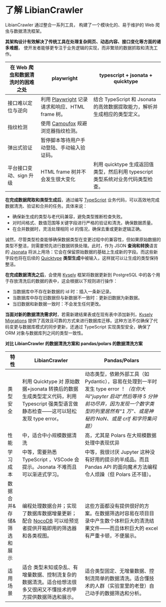 # 了解 LibianCrawler

LibianCrawler 通过整合一系列工具，
构建了一个模块化的、易于维护的 Web 爬虫与数据清洗框架。

**其架构设计有效解决了传统工具在处理复杂网页、动态内容、接口变化等方面的诸多难题**，
使开发者能够更专注于业务逻辑的实现，而非繁琐的数据抓取和清洗工作。

| 在 Web 爬虫和数据清洗时的困难之处 | playwright                                                                 | typescript + jsonata + quicktype                                                |
| --------------------------------- | -------------------------------------------------------------------------- | ------------------------------------------------------------------------------- |
| 接口难以定位与逆向                | 利用 [Playwright](https://playwright.dev/) 记录请求和响应、HTML frame 树。 | 结合 TypeScript 和 Jsonata 的高效数据提取能力，解析并生成相应的类型定义。       |
| 指纹检测                          | 使用 [Camoufox](https://camoufox.com/) 规避浏览器指纹检测。                |                                                                                 |
| 弹出式验证                        | 暂停脚本等待用户手动登陆、手动输入验证码。                                 |                                                                                 |
| 平台接口变动、sign 升级           | HTML frame 树并不会发生很大变化                                            | 利用 quicktype 生成返回值类型，然后利用 typescript 类型系统对业务代码类型检查。 |

**在完成数据爬取和类型生成后**，通过编写 [TypeScript](https://www.typescriptlang.org/) 业务代码，可以高效地完成数据清洗、验证和合并的任务。具体来说：

- 确保新生成的类型与老代码兼容，避免类型推断检查失败。
- 对时间格式、数值范围等关键字段进行严格的验证和清洗，确保数据质量。
- 在合并数据时，灵活处理相同 id 的情况，确保去重或更新逻辑正确。

诚然，尽管类型检查能够确保数据类型在变更过程中的兼容性，但如果原始数据的类型不整洁，则需要预先进行数据转换处理。此时，作为 JSON **查询和转换**语言的 [Jsonata](https://jsonata.org/) 将派上用场：它会在保留原始数据的基础上生成新的字段。而这些新字段也将在后续的 [Quicktype](https://quicktype.io/) **类型生成**中被输入，这样就可以让生成的类型保持整洁。

**在完成数据清洗之后**，会使用 [Kysely](https://kysely.dev/) 框架将数据更新到 PostgreSQL 中的各个用于存放清洗后的数据的表中，这会根据以下规则进行操作：

- 当数据库中不存在新数据的 id 时：插入一条新记录。
- 当数据库中存在旧数据但与新数据不一致时：更新旧数据为新数据。
- 当旧数据和新数据一致时：不会发生任何更改。

**当面对新的数据清洗需求时**，若需新建结果表或在现有表中添加新列，[Kysely Migrations](https://kysely.dev/docs/migrations)
提供了高效且可靠的方式来进行数据库迁移。这种方法不仅确保了代码变更与数据库模式的同步更新，还通过 TypeScript 实现类型安全，确保了
ORM 对象与数据库列之间的类型一致性。

**对比 LibianCrawler 的数据清洗方案和 pandas/polars 的数据清洗方案**

| 特性                     | LibianCrawler                                                                                                                       | Pandas/Polars                                                                                                                                                                                                  |
| ------------------------ | ----------------------------------------------------------------------------------------------------------------------------------- | -------------------------------------------------------------------------------------------------------------------------------------------------------------------------------------------------------------- |
| 类型安全                 | 利用 Quicktype 对 原始数据+jsonata 转换后的数据 生成类型定义代码，利用 Typescript 强类型语言做静态检查——这可以轻松发现 type error。 | 动态类型，依赖外部工具（如 Pydantic），容易在处理到一半时发生 type error ！_（在你大叫“jupyter 启动”然后等待 5 分钟前功尽弃，因为发现一个数字类型的列里居然有“1 万”、或是神秘的 NaN、或是 crlf 和字符集问题）_ |
| 性能                     | 中，适合中小规模数据清洗                                                                                                            | 高，尤其是 Polars 在大规模数据处理中表现优异                                                                                                                                                                   |
| 学习成本                 | 中等，需要熟悉 TypeScript ，VSCode 会提示。Jsonata 不难而且可以渐进式学习。                                                         | 中等，我很讨厌 Jupyter 这种没有好用的提示的半成品。而且 Pandas API 的面向魔术方法编程令人烦躁（但 Polars 还不错）。                                                                                            |
| 数据合并&存储&筛选和展示 | 编程处理数据合并；实现了数据库数据增量更新；配合 [NocoDB](https://nocodb.com/) 可以给预览者提供开箱即用的筛选器和各类视图。         | 这些方面都没有提供很好的方案。在数据筛选时容易在项目目录中产生数个体积巨大的清洗结果文件——而且体积巨大的 excel 有严重卡顿，不便展示。                                                                          |
| 适用场景                 | 适合 类型未知或杂乱、有增量数据、控制流复杂的数据清洗。适合给想法很多又很闲又不懂技术的甲方提供数据筛选和展示。                     | 适合类型固定、无增量数据、控制流简单的数据清洗。适合懂技术的人群（实验室里的老登）自己动手的数据筛选和分析。                                                                                                   |
